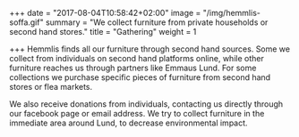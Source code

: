 +++
date = "2017-08-04T10:58:42+02:00"
image = "/img/hemmlis-soffa.gif"
summary = "We collect furniture from private households or second hand stores."
title = "Gathering"
weight = 1

+++
Hemmlis finds all our furniture through second hand sources. Some we collect  from individuals on second hand platforms online, while other furniture reaches us through partners like Emmaus Lund. For some collections we purchase specific pieces of furniture from second hand stores or flea markets.

We also receive donations from individuals, contacting us directly through our facebook page or email address. We try to collect furniture in the immediate area around Lund, to decrease environmental impact.
